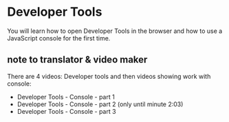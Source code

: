 # Developer Tools

You will learn how to open Developer Tools in the browser and how to use a JavaScript console for the first time.


## note to translator & video maker

There are 4 videos: Developer tools and then videos showing work with console:
- Developer Tools - Console - part 1
- Developer Tools - Console - part 2 (only until minute 2:03)
- Developer Tools - Console - part 3

